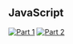 ## JavaScript
[![Part 1](https://img.shields.io/badge/Part%201-242.166ms-informational)](https://adventofcode.com/2022/)
[![Part 2](https://img.shields.io/badge/Part%202-283.281ms-informational)](https://adventofcode.com/2022/)